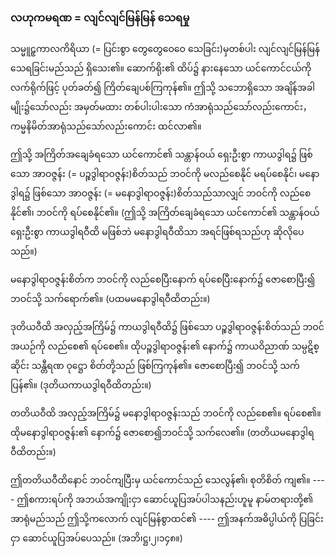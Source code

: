 ### လဟုကမရဏ = လျင်လျင်မြန်မြန် သေရမှု

သမ္မူဠှကာလကိရိယာ (= ပြင်းစွာ တွေတွေဝေဝေ သေခြင်း)မှတစ်ပါး လျင်လျင်မြန်မြန် သေရခြင်းမည်သည် ရှိသေး၏။ 
ဆောက်ရိုး၏ ထိပ်၌ နားနေသော ယင်ကောင်ငယ်ကို လက်ရိုက်ဖြင့် ပုတ်ခတ်၍ ကြိတ်ချေပစ်ကြကုန်၏။ 
ဤသို့ သဘောရှိသော အချိန်အခါမျိုး၌သော်လည်း အမှတ်မထား တစ်ပါးပါးသော ကံအာရုံသည်သော်လည်းကောင်း， ကမ္မနိမိတ်အာရုံသည်သော်လည်းကောင်း ထင်လာ၏။

ဤသို့ အကြိတ်အချေခံရသော ယင်ကောင်၏ သန္တာန်ဝယ် ရှေးဦးစွာ ကာယဒွါရ၌ ဖြစ်သော အာဝဇ္ဇန်း (= ပဉ္စဒွါရာဝဇ္ဇန်း)စိတ်သည် ဘဝင်ကို မလည်စေနိုင် မရပ်စေနိုင်၊ မနောဒွါရ၌ ဖြစ်သော အာဝဇ္ဇန်း (= မနောဒွါရာဝဇ္ဇန်း)စိတ်သည်သာလျှင် ဘဝင်ကို လည်စေနိုင်၏၊ ဘဝင်ကို ရပ်စေနိုင်၏။ 
(ဤသို့ အကြိတ်ချေခံရသော ယင်ကောင်၏ သန္တာန်ဝယ် ရှေးဦးစွာ ကာယဒွါရဝီထိ မဖြစ်ဘဲ မနောဒွါရဝီထိသာ အရင်ဖြစ်ရသည်ဟု ဆိုလိုပေသည်။)

မနောဒွါရာဝဇ္ဇန်းစိတ်က ဘဝင်ကို လည်စေပြီးနောက် ရပ်စေပြီးနောက်၌ ဇောစောပြီး၍ ဘဝင်သို့ သက်ရောက်၏။ (ပထမမနောဒွါရဝီထိတည်း။)

ဒုတိယဝီထိ အလှည့်အကြိမ်၌ ကာယဒွါရဝီထိ၌ ဖြစ်သော ပဉ္စဒွါရာဝဇ္ဇန်းစိတ်သည် ဘဝင်အယဉ်ကို လည်စေ၏ ရပ်စေ၏။ 
ထိုပဉ္စဒွါရာဝဇ္ဇန်း၏ နောက်၌ ကာယဝိညာဏ် သမ္ပဋိစ္ဆိုင်း သန္တီရဏ ဝုဋ္ဌော စိတ်တို့သည် ဖြစ်ကြကုန်၏။ 
ဇောစောပြီး၍ ဘဝင်သို့ သက်ပြန်၏။ (ဒုတိယကာယဒွါရဝီထိတည်း။)

တတိယဝီထိ အလှည့်အကြိမ်၌ မနောဒွါရာဝဇ္ဇန်းသည် ဘဝင်ကို လည်စေ၏။ ရပ်စေ၏။ 
ထိုမနောဒွါရာဝဇ္ဇန်း၏ နောက်၌ ဇောစော၍ဘဝင်သို့ သက်လေ၏။ (တတိယမနောဒွါရဝီထိတည်း။)

ဤတတိယဝီထိနောင် ဘဝင်ကျပြီးမှ ယင်ကောင်သည် သေလွန်၏၊ စုတိစိတ် ကျ၏။ 
---- ဤစကားရပ်ကို အဘယ်အကျိုးငှာ ဆောင်ယူပြအပ်ပါသနည်းဟူမူ နာမ်တရားတို့၏ အာရုံမည်သည် ဤသို့ကလောက် လျင်မြန်စွာထင်၏ ---- ဤအနက်အဓိပ္ပါယ်ကို ပြခြင်းငှာ ဆောင်ယူပြအပ်ပေသည်။ (အဘိ၊ဋ္ဌ၊၂၊၁၄၈။)